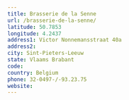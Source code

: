 ```yaml
---
title: Brasserie de la Senne
url: /brasserie-de-la-senne/
latitude: 50.7853
longitude: 4.2437
address1: Victor Nonnemansstraat 40a
address2: 
city: Sint-Pieters-Leeuw
state: Vlaams Brabant
code: 
country: Belgium
phone: 32-0497-/-93.23.75
website: 
---
```



